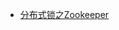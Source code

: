- [分布式锁之Zookeeper](<https://mp.weixin.qq.com/s?__biz=MzAwNDA2OTM1Ng==&mid=2453141835&idx=1&sn=ff0867c9f5ecec9ea8187a21ef7edb2c&chksm=8cf2dbc8bb8552def9bb27fc6302e735eccdd68be5344d6e1d51d244b8e0753d56317cfe8bf2&mpshare=1&scene=23&srcid=&sharer_sharetime=1586240052296&sharer_shareid=e6d90aec84add5cf004cb1ab6979727c#rd>)